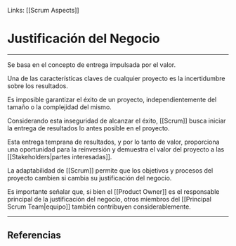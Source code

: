 Links: [[Scrum Aspects]]

# Justificación del Negocio
---

Se basa en el concepto de entrega impulsada por el valor.

Una de las características claves de cualquier proyecto es la incertidumbre sobre los resultados.

Es imposible garantizar el éxito de un proyecto, independientemente del tamaño o la complejidad del mismo.

Considerando esta inseguridad de alcanzar el éxito, [[Scrum]] busca iniciar la entrega de resultados lo antes posible en el proyecto.

Esta entrega temprana de resultados, y por lo tanto de valor, proporciona una oportunidad para la reinversión y demuestra el valor del proyecto a las [[Stakeholders|partes interesadas]].

La adaptabilidad de [[Scrum]] permite que los objetivos y procesos del proyecto cambien si cambia su justificación del negocio.

Es importante señalar que, si bien el [[Product Owner]] es el responsable principal de la justificación del negocio, otros miembros del [[Principal Scrum Team|equipo]] también contribuyen considerablemente.

---

## Referencias